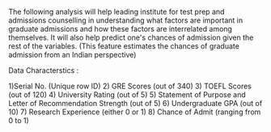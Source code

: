 The following analysis will help leading institute for test prep and admissions counselling in understanding what factors are important in graduate admissions and how these factors are interrelated among themselves. 
It will also help predict one's chances of admission given the rest of the variables.
(This feature estimates the chances of graduate admission from an Indian perspective)



Data Characterstics :

1)Serial No. (Unique row ID)
2) GRE Scores (out of 340)
3) TOEFL Scores (out of 120)
4) University Rating (out of 5)
5) Statement of Purpose and Letter of Recommendation Strength (out of 5)
6) Undergraduate GPA (out of 10)
7) Research Experience (either 0 or 1)
8) Chance of Admit (ranging from 0 to 1)

